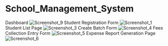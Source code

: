 # School_Management_System
Dashboard
![Screenshot_9](https://user-images.githubusercontent.com/43738990/224782903-3f2183b4-ecf8-491e-8111-53629e68ad70.png)
Student Registration Form
![Screenshot_1](https://user-images.githubusercontent.com/43738990/224782946-0c1e9ffe-80f9-45a7-9dac-6504e1bb90dc.png)
Student List Page
![Screenshot_3](https://user-images.githubusercontent.com/43738990/224782976-2f8de4bc-7ea6-494a-b997-f9630f4535ce.png)
Create Batch Form
![Screenshot_4](https://user-images.githubusercontent.com/43738990/224783011-ba80f4ca-70e1-4d07-920b-40265d6fd6a6.png)
Fees Collection Entry Form
![Screenshot_5](https://user-images.githubusercontent.com/43738990/224783045-9797163f-aee6-49d3-874d-6ebb0cf9d0a8.png)
Expense Report Generation Page
![Screenshot_6](https://user-images.githubusercontent.com/43738990/224783107-491a28f4-a097-4d27-9045-9fb7d0f5046d.png)
